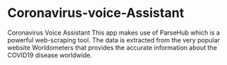 # Coronavirus-voice-Assistant
Coronavirus Voice Assistant This app makes use of ParseHub which is a powerful web-scraping tool.  The data is extracted from the very popular website Worldometers that provides the accurate information about the COVID19 disease worldwide.

